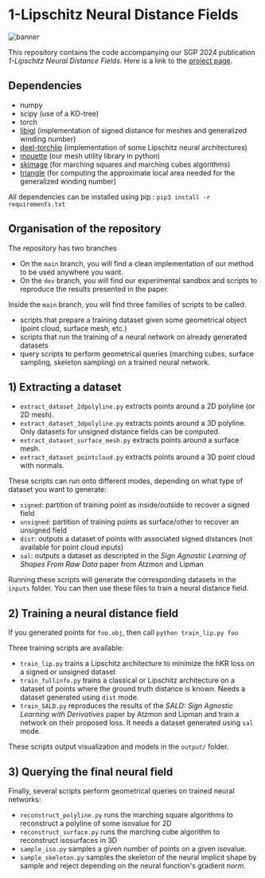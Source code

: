 # 1-Lipschitz Neural Distance Fields

![banner](https://github.com/GCoiffier/1-Lipschitz-Neural-Distance-Fields/assets/20912374/0b92d20d-054a-4f80-8746-ccfe13fd9eae)

This repository contains the code accompanying our SGP 2024 publication _1-Lipschitz Neural Distance Fields_. Here is a link to the [project page](https://gcoiffier.github.io/publications/onelipsdf/).

## Dependencies
- numpy
- scipy (use of a KD-tree)
- torch 
- [libigl](https://libigl.github.io/) (implementation of signed distance for meshes and generalized winding number) 
- [deel-torchlip](https://github.com/deel-ai/deel-torchlip) (implementation of some Lipschitz neural architectures)
- [mouette](https://github.com/GCoiffier/mouette) (our mesh utility library in python)
- [skimage](https://scikit-image.org/docs/stable/api/skimage.html) (for marching squares and marching cubes algorithms)
- [triangle](https://pypi.org/project/triangle/) (for computing the approximate local area needed for the generalized winding number)

All dependencies can be installed using pip : `pip3 install -r requirements.txt`

## Organisation of the repository

The repository has two branches 
- On the `main` branch, you will find a clean implementation of our method to be used anywhere you want.
- On the `dev` branch, you will find our experimental sandbox and scripts to reproduce the results presented in the paper.

Inside the `main` branch, you will find three families of scripts to be called:
- scripts that prepare a training dataset given some geometrical object (point cloud, surface mesh, etc.)
- scripts that run the training of a neural network on already generated datasets
- query scripts to perform geometrical queries (marching cubes, surface sampling, skeleton sampling) on a trained neural network.

## 1) Extracting a dataset

- `extract_dataset_2dpolyline.py` extracts points around a 2D polyline (or 2D mesh).
- `extract_dataset_3dpolyline.py` extracts points around a 3D polyline. Only datasets for unsigned distance fields can be computed.
- `extract_dataset_surface_mesh.py` extracts points around a surface mesh.
- `extract_dataset_pointcloud.py` extracts points around a 3D point cloud with normals.

These scripts can run onto different modes, depending on what type of dataset you want to generate:
- `signed`: partition of training point as inside/outside to recover a signed field
- `unsigned`: partition of training points as surface/other to recover an unsigned field
- `dist`: outputs a dataset of points with associated signed distances (not available for point cloud inputs)
- `sal`: outputs a dataset as descripted in the _Sign Agnostic Learning of Shapes From Raw Data_ paper from Atzmon and Lipman

Running these scripts will generate the corresponding datasets in the `inputs` folder. You can then use these files to train a neural distance field.

## 2) Training a neural distance field

If you generated points for `foo.obj`, then call `python train_lip.py foo`

Three training scripts are available:
- `train_lip.py` trains a Lipschitz architecture to minimize the hKR loss on a signed or unsigned dataset
- `train_fullinfo.py` trains a classical or Lipschitz architecture on a dataset of points where the ground truth distance is known. Needs a dataset generated using `dist` mode.
- `train_SALD.py` reproduces the results of the _SALD: Sign Agnostic Learning with Derivatives_ paper by Atzmon and Lipman and train a network on their proposed loss. It needs a dataset generated using `sal` mode.

These scripts output visualization and models in the `output/` folder.

## 3) Querying the final neural field

Finally, several scripts perform geometrical queries on trained neural networks:

- `reconstruct_polyline.py` runs the marching square algorithms to reconstruct a polyline of some isovalue for 2D
- `reconstruct_surface.py` runs the marching cube algorithm to reconstruct isosurfaces in 3D
- `sample_iso.py` samples a given number of points on a given isovalue.
- `sample_skeleton.py` samples the skeleton of the neural implicit shape by sample and reject depending on the neural function's gradient norm.
